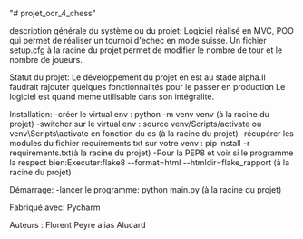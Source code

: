 "# projet_ocr_4_chess" 

description générale du système ou du projet:
Logiciel réalisé en MVC, POO qui permet de réaliser un tournoi d'echec en mode suisse.
Un fichier setup.cfg à la racine du projet permet de modifier le nombre de tour et le nombre de joueurs.

Statut du projet:
Le développement du projet en est au stade alpha.Il faudrait rajouter quelques fonctionnalités pour le passer en production
Le logiciel est quand meme utilisable dans son intégralité.

Installation:
-créer le virtual env : python -m venv venv (à la racine du projet)
-switcher sur le virtual env : source venv/Scripts/activate ou venv\Scripts\activate en fonction du os (à la racine du projet)
-récupérer les modules du fichier requirements.txt sur votre venv : pip install -r requirements.txt(à la racine du projet)
-Pour la PEP8 et voir si le programme la respect bien:Executer:flake8 --format=html --htmldir=flake_rapport (à la racine du projet)

Démarrage:
-lancer le programme: python main.py (à la racine du projet)

Fabriqué avec:
Pycharm

Auteurs :
Florent Peyre alias Alucard





